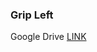 ### Grip Left
Google Drive [LINK](https://drive.google.com/file/d/1PUJK0T05c96VMNXT87u0Ih2SQ_SIfjC9/view?usp=share_link)
